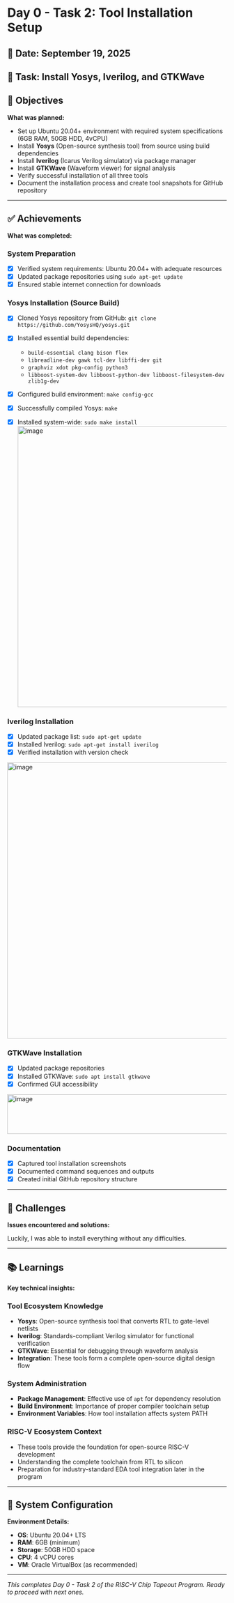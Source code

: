 # Day 0 - Task 2: Tool Installation Setup

## 📅 Date: September 19, 2025
## 🎯 Task: Install Yosys, Iverilog, and GTKWave

## 🎯 Objectives
**What was planned:**
- Set up Ubuntu 20.04+ environment with required system specifications (6GB RAM, 50GB HDD, 4vCPU)
- Install **Yosys** (Open-source synthesis tool) from source using build dependencies
- Install **Iverilog** (Icarus Verilog simulator) via package manager
- Install **GTKWave** (Waveform viewer) for signal analysis
- Verify successful installation of all three tools
- Document the installation process and create tool snapshots for GitHub repository

---

## ✅ Achievements  
**What was completed:**

### System Preparation
- [x] Verified system requirements: Ubuntu 20.04+ with adequate resources
- [x] Updated package repositories using `sudo apt-get update`
- [x] Ensured stable internet connection for downloads

### Yosys Installation (Source Build)
- [x] Cloned Yosys repository from GitHub: `git clone https://github.com/YosysHQ/yosys.git`
- [x] Installed essential build dependencies:
  - `build-essential clang bison flex`
  - `libreadline-dev gawk tcl-dev libffi-dev git`
  - `graphviz xdot pkg-config python3`
  - `libboost-system-dev libboost-python-dev libboost-filesystem-dev zlib1g-dev`
- [x] Configured build environment: `make config-gcc`
- [x] Successfully compiled Yosys: `make`
- [x] Installed system-wide: `sudo make install`
  <img width="939" height="645" alt="image" src="https://github.com/user-attachments/assets/a690a1f1-7036-46c0-8ad8-b7713910ee5c" />


### Iverilog Installation
- [x] Updated package list: `sudo apt-get update`
- [x] Installed Iverilog: `sudo apt-get install iverilog`
- [x] Verified installation with version check
<img width="939/2" height="634/2" alt="image" src="https://github.com/user-attachments/assets/270f07e5-39f8-489c-8741-aecfd880eaf1" />

### GTKWave Installation
- [x] Updated package repositories
- [x] Installed GTKWave: `sudo apt install gtkwave`
- [x] Confirmed GUI accessibility
<img width="798/2" height="91/2" alt="image" src="https://github.com/user-attachments/assets/1a6a1be9-9a55-4cb6-96a8-d6fa376a4126" />


### Documentation
- [x] Captured tool installation screenshots
- [x] Documented command sequences and outputs
- [x] Created initial GitHub repository structure

---

## 🚧 Challenges
**Issues encountered and solutions:**

Luckily, I was able to install everything without any difficulties.

---

## 📚 Learnings
**Key technical insights:**

### Tool Ecosystem Knowledge
- **Yosys**: Open-source synthesis tool that converts RTL to gate-level netlists
- **Iverilog**: Standards-compliant Verilog simulator for functional verification
- **GTKWave**: Essential for debugging through waveform analysis
- **Integration**: These tools form a complete open-source digital design flow

### System Administration
- **Package Management**: Effective use of `apt` for dependency resolution
- **Build Environment**: Importance of proper compiler toolchain setup
- **Environment Variables**: How tool installation affects system PATH

### RISC-V Ecosystem Context
- These tools provide the foundation for open-source RISC-V development
- Understanding the complete toolchain from RTL to silicon
- Preparation for industry-standard EDA tool integration later in the program

---

## 🔧 System Configuration

**Environment Details:**
- **OS**: Ubuntu 20.04+ LTS
- **RAM**: 6GB (minimum)
- **Storage**: 50GB HDD space
- **CPU**: 4 vCPU cores
- **VM**: Oracle VirtualBox (as recommended)



---

*This completes Day 0 - Task 2 of the RISC-V Chip Tapeout Program. Ready to proceed with next ones.*
